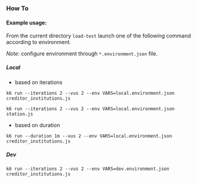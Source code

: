 ### How To

#### Example usage:
From the current directory `load-test` launch one of the following command according to environment.

_Note_: configure environment through `*.environment.json` file.

##### Local
- based on iterations

 `k6 run --iterations 2 --vus 2 --env VARS=local.environment.json creditor_institutions.js`
 
 `k6 run --iterations 2 --vus 2 --env VARS=local.environment.json station.js`
 
- based on duration

 `k6 run --duration 1m --vus 2 --env VARS=local.environment.json creditor_institutions.js`

 
##### Dev

 `k6 run --iterations 2 --vus 2 --env VARS=dev.environment.json creditor_institutions.js`
